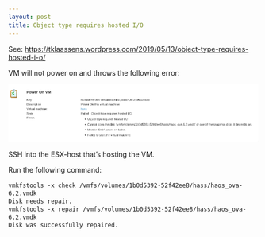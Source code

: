 ```yaml
---
layout: post
title: Object type requires hosted I/O
---
```


See: https://tklaassens.wordpress.com/2019/05/13/object-type-requires-hosted-i-o/

VM will not power on and throws the following error:

![Object type requires hosted I/O](/../images/doiotyourself.com_2023-02-02-Object-type-requires-hosted-IO_error.png)

SSH into the ESX-host that’s hosting the VM.

Run the following command:

```console
vmkfstools -x check /vmfs/volumes/1b0d5392-52f42ee8/hass/haos_ova-6.2.vmdk
Disk needs repair.
vmkfstools -x repair /vmfs/volumes/1b0d5392-52f42ee8/hass/haos_ova-6.2.vmdk
Disk was successfully repaired.
```

